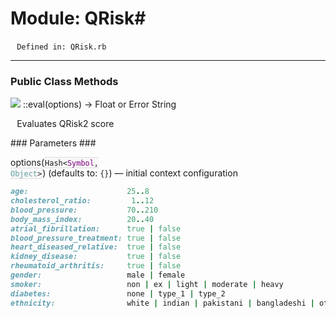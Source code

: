 # Module: QRisk#
        `Defined in: QRisk.rb`

---
### Public Class Methods ###
![](http://ruby-doc.org/images/brick.png) ::eval(options) → Float or Error String

        Evaluates QRisk2 score
  
###   Parameters ###

options(<code><span style="padding-top:2px;border:1px solid rgb(221, 221, 221);border-radius:3px;background-color:rgb(248, 248, 248)">Hash&lt;<span style="color:purple">​Symbol</span>, <span style="color:cadetblue">Object</span>&gt;</span></span></code>) (defaults to: `{}`) — initial context configuration

```ruby
age:                      25..8  
cholesterol_ratio:         1..12  
blood_pressure:           70..210  
body_mass_index:          20..40  
atrial_fibrillation:      true | false  
blood_pressure_treatment: true | false  
heart_diseased_relative:  true | false  
kidney_disease:           true | false  
rheumatoid_arthritis:     true | false  
gender:                   male | female  
smoker:                   non | ex | light | moderate | heavy  
diabetes:                 none | type_1 | type_2  
ethnicity:                white | indian | pakistani | bangladeshi | other_asian | black_caribbean | black_african | chinese | other  
```


